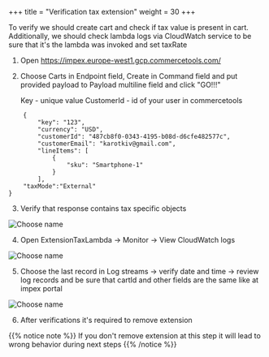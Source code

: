 +++
title = "Verification tax extension"
weight = 30
+++

To verify we should create cart and check if tax value is present in cart. Additionally, we should check lambda logs via CloudWatch service to be sure that it's  the lambda was invoked and set taxRate


1. Open https://impex.europe-west1.gcp.commercetools.com/ 

2. Choose Carts in Endpoint field, Create in Command field and put provided payload to Payload multiline field and click "GO!!!"

	Key - unique value
	CustomerId - id of your user in commercetools
```
	{
	    "key": "123",
	    "currency": "USD",
	    "customerId": "487cb8f0-0343-4195-b08d-d6cfe482577c",
	    "customerEmail": "karotkiv@gmail.com",
	    "lineItems": [
	        {
	            "sku": "Smartphone-1"
	        }
	    ],
	"taxMode":"External"
}
```
3. Verify that response contains tax specific objects

![Choose name](/images/extension/extension-16_1.png)

4. Open ExtensionTaxLambda -> Monitor -> View CloudWatch logs

![Choose name](/images/extension/extension-16_2.png)

5. Choose the last record in Log streams -> verify date and time -> review log records and be sure that cartId and other fields are the same like at impex portal

![Choose name](/images/extension/extension-17.png)

6. After verifications it's required to remove extension

{{% notice note %}}
If you don't remove extension at this step it will lead to wrong behavior during next steps 
{{% /notice %}}